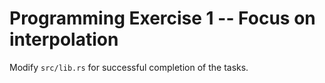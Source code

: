 # Programming Exercise 1 -- Focus on interpolation
Modify `src/lib.rs` for successful completion of the tasks. 
